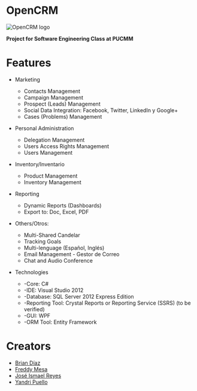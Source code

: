 OpenCRM
=======
![OpenCRM logo](http://briandiaz.me/opencrm/logo/opencrm_logo_blue.png) 

**Project for Software Engineering Class at PUCMM**

Features
=======
 
* Marketing
	* Contacts Management
	* Campaign Management
	* Prospect (Leads) Management
	* Social Data Integration: Facebook, Twitter, LinkedIn y Google+
	* Cases (Problems) Management

* Personal Administration
	* Delegation Management
	* Users Access Rights Management
	* Users Management

* Inventory/Inventario
	* Product Management
	* Inventory Management

* Reporting
	* Dynamic Reports (Dashboards)
	* Export to: Doc, Excel, PDF

* Others/Otros:
	* Multi-Shared Candelar
	* Tracking Goals
	* Multi-lenguage (Español, Inglés)
	* Email Management - Gestor de Correo
	* Chat and Audio Conference

* Technologies
	* -Core: C#
	* -IDE: Visual Studio 2012
	* -Database: SQL Server 2012 Express Edition
	* -Reporting Tool: Crystal Reports or Reporting Service (SSRS) (to be verified)
	* -GUI: WPF
	* -ORM Tool: Entity Framework

Creators
=======
* [Brian Díaz](https://github.com/briandiaz "Brian's Github")
* [Freddy Mesa](https://github.com/freddy-mesa "Freddy's Github")
* [José Ismael Reyes](https://github.com/joseReyes28 "José's Github")
* [Yandri Puello](https://github.com/YandriPuello "Yandri's Github")